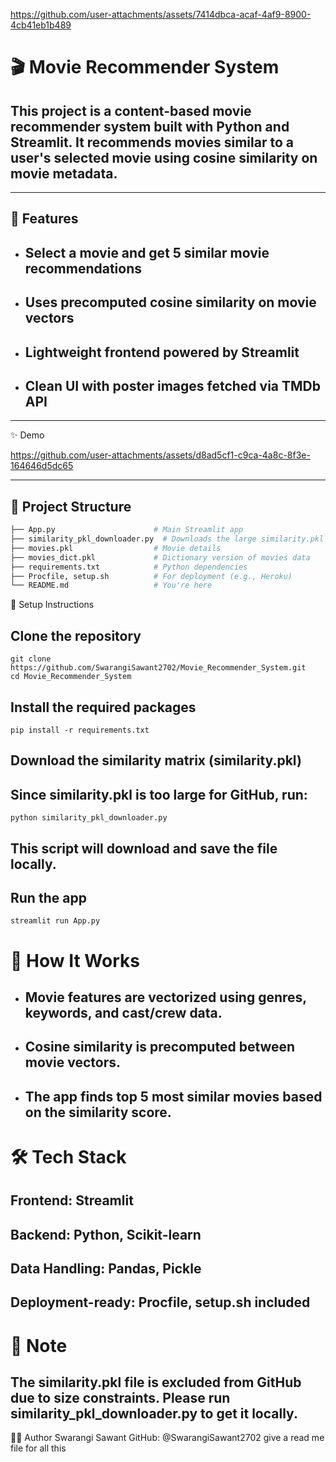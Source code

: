 
https://github.com/user-attachments/assets/7414dbca-acaf-4af9-8900-4cb41eb1b489
# 🎬 Movie Recommender System

## This project is a **content-based movie recommender system** built with Python and Streamlit. It recommends movies similar to a user's selected movie using cosine similarity on movie metadata.

---

## 🚀 Features

* ## Select a movie and get 5 similar movie recommendations
* ## Uses precomputed cosine similarity on movie vectors
* ## Lightweight frontend powered by Streamlit
* ## Clean UI with poster images fetched via TMDb API

---
✨ Demo


https://github.com/user-attachments/assets/d8ad5cf1-c9ca-4a8c-8f3e-164646d5dc65



---
## 📂 Project Structure

```bash
├── App.py                      # Main Streamlit app
├── similarity_pkl_downloader.py  # Downloads the large similarity.pkl file
├── movies.pkl                  # Movie details
├── movies_dict.pkl             # Dictionary version of movies data
├── requirements.txt            # Python dependencies
├── Procfile, setup.sh          # For deployment (e.g., Heroku)
└── README.md                   # You're here
```

🔧 Setup Instructions
## Clone the repository
```
git clone https://github.com/SwarangiSawant2702/Movie_Recommender_System.git
cd Movie_Recommender_System
```
## Install the required packages
```
pip install -r requirements.txt
```
## Download the similarity matrix (similarity.pkl)
## Since similarity.pkl is too large for GitHub, run:

```
python similarity_pkl_downloader.py
```
## This script will download and save the file locally.

## Run the app

```
streamlit run App.py
```

# 🧠 How It Works
* ## Movie features are vectorized using genres, keywords, and cast/crew data.

* ## Cosine similarity is precomputed between movie vectors.

* ## The app finds top 5 most similar movies based on the similarity score.

# 🛠️ Tech Stack
## Frontend: Streamlit

## Backend: Python, Scikit-learn

## Data Handling: Pandas, Pickle

## Deployment-ready: Procfile, setup.sh included



# 📁 Note
## The similarity.pkl file is excluded from GitHub due to size constraints. Please run similarity_pkl_downloader.py to get it locally.


👩‍💻 Author
Swarangi Sawant
GitHub: @SwarangiSawant2702 give a read me file for all this


